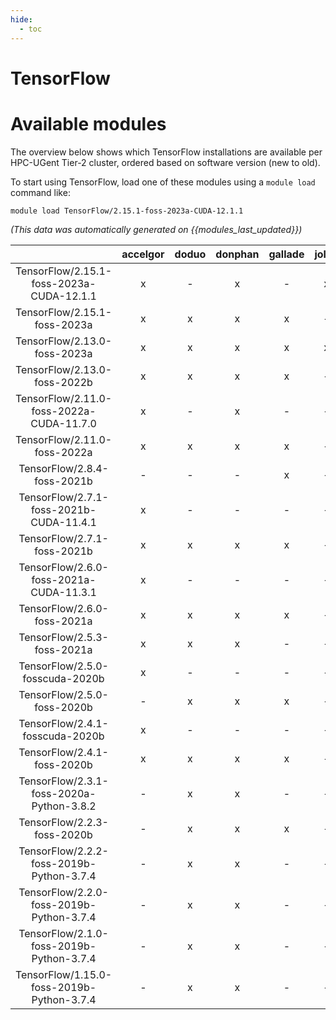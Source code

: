 ```yaml
---
hide:
  - toc
---
```


TensorFlow
==========

# Available modules


The overview below shows which TensorFlow installations are available per HPC-UGent Tier-2 cluster, ordered based on software version (new to old).

To start using TensorFlow, load one of these modules using a `module load` command like:

```shell
module load TensorFlow/2.15.1-foss-2023a-CUDA-12.1.1
```

*(This data was automatically generated on {{modules_last_updated}})*  

| |accelgor|doduo|donphan|gallade|joltik|shinx|skitty|
| :---: | :---: | :---: | :---: | :---: | :---: | :---: | :---: |
|TensorFlow/2.15.1-foss-2023a-CUDA-12.1.1|x|-|x|-|x|-|-|
|TensorFlow/2.15.1-foss-2023a|x|x|x|x|-|x|x|
|TensorFlow/2.13.0-foss-2023a|x|x|x|x|x|x|x|
|TensorFlow/2.13.0-foss-2022b|x|x|x|x|-|-|-|
|TensorFlow/2.11.0-foss-2022a-CUDA-11.7.0|x|-|x|-|-|-|-|
|TensorFlow/2.11.0-foss-2022a|x|x|x|x|-|-|-|
|TensorFlow/2.8.4-foss-2021b|-|-|-|x|-|-|-|
|TensorFlow/2.7.1-foss-2021b-CUDA-11.4.1|x|-|-|-|-|-|-|
|TensorFlow/2.7.1-foss-2021b|x|x|x|x|-|-|-|
|TensorFlow/2.6.0-foss-2021a-CUDA-11.3.1|x|-|-|-|-|-|-|
|TensorFlow/2.6.0-foss-2021a|x|x|x|x|-|-|-|
|TensorFlow/2.5.3-foss-2021a|x|x|x|-|-|-|-|
|TensorFlow/2.5.0-fosscuda-2020b|x|-|-|-|-|-|-|
|TensorFlow/2.5.0-foss-2020b|-|x|x|x|-|-|-|
|TensorFlow/2.4.1-fosscuda-2020b|x|-|-|-|-|-|-|
|TensorFlow/2.4.1-foss-2020b|x|x|x|x|-|-|-|
|TensorFlow/2.3.1-foss-2020a-Python-3.8.2|-|x|x|-|-|-|-|
|TensorFlow/2.2.3-foss-2020b|-|x|x|x|-|-|-|
|TensorFlow/2.2.2-foss-2019b-Python-3.7.4|-|x|x|-|-|-|-|
|TensorFlow/2.2.0-foss-2019b-Python-3.7.4|-|x|x|-|-|-|-|
|TensorFlow/2.1.0-foss-2019b-Python-3.7.4|-|x|x|-|-|-|-|
|TensorFlow/1.15.0-foss-2019b-Python-3.7.4|-|x|x|-|-|-|-|
